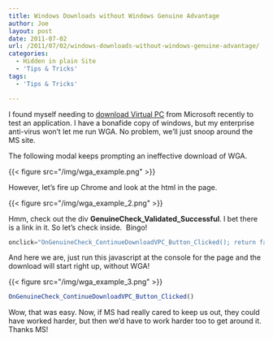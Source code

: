 ```yaml
---
title: Windows Downloads without Windows Genuine Advantage
author: Joe
layout: post
date: 2011-07-02
url: /2011/07/02/windows-downloads-without-windows-genuine-advantage/
categories:
  - Hidden in plain Site
  - 'Tips & Tricks'
tags:
  - 'Tips & Tricks'

---
```

I found myself needing to [download Virtual PC][1] from Microsoft recently to test an application. I have a bonafide copy of windows, but my enterprise anti-virus won&#8217;t let me run WGA. No problem, we&#8217;ll just snoop around the MS site.

The following modal keeps prompting an ineffective download of WGA.

{{< figure src="/img/wga_example.png" >}}

However, let&#8217;s fire up Chrome and look at the html in the page.

{{< figure src="/img/wga_example_2.png" >}}

Hmm, check out the div **GenuineCheck\_Validated\_Successful**. I bet there is a link in it. So let&#8217;s check inside.  Bingo!

```javascript
onclick="OnGenuineCheck_ContinueDownloadVPC_Button_Clicked(); return false;"
```

And here we are, just run this javascript at the console for the page and the download will start right up, without WGA!

{{< figure src="/img/wga_example_3.png" >}}

```javascript
OnGenuineCheck_ContinueDownloadVPC_Button_Clicked()
```

Wow, that was easy. Now, if MS had really cared to keep us out, they could have worked harder, but then we&#8217;d have to work harder too to get around it. Thanks MS!

 [1]: https://www.microsoft.com/en-us/download/details.aspx?id=3702
